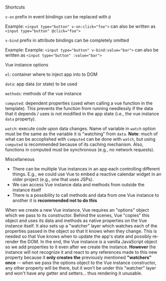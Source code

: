 Shortcuts

`v-on` prefix in event bindings can be replaced with `@`

Example: `<input type="button" v-on:click="foo">` can also be written as `<input type="button" @click="foo">`

`v-bind` prefix in attribute bindings can be completely omitted

Example: Example: `<input type="button" v-bind:value="bar">` can also be written as `<input type="button" :value="bar">`

Vue instance options

`el`: container where to inject app into to DOM

`data`: app data (or state) to be used

`methods`: methods of the vue instance

`computed`: dependent properties (used when calling a vue function in the template). This prevents the function from running needlessly if the data that it depends / uses is not modified in the app state (i.e., the vue instance `data` property).

`watch`: execute code upon data changes. Name of variable in `watch` option must be the same as the variable it is "watching" from `data`. **Note**: much of what can be accoplished with `computed` can be done with `watch`, but using `computed` is recommended because of its caching mechanism. Also, functions in computed must be synchronous (e.g., no network requests).

Miscellaneous

- There can be multiple Vue instances in an app each controlling different things. E.g., we could use Vue to embed a reactive calendar widget in an older project (e.g., one that uses JSPs).
- We can access Vue instance data and methods from outside the instance itself
- There is a possibility to call methods and data from one Vue instance to another it is **recommended not to do this**

When we create a new Vue instance, Vue requires an "options" object which we pass to its constructor. Behind the scenes, Vue "copies" this object and uses its data and methods as native properties on the Vue instance itself. It also sets up a "watcher" layer which watches each of the properties passed in the object so that it knows when they change. This is needed so that Vue knows when to update the app's state and possibly re-render the DOM. In the end, the Vue instance is a vanilla JavaScript object so we add properties to it even after we create the instance. **However** the instance will not recognize it and react to any references made to this new property because it **only creates the** previously mentioned **"watchers" once** -- when we pass the options object to the Vue instance constructor, any other property will be there, but it won't be under this "watcher" layer and won't have any getter and setters... thus rendering it unusable.